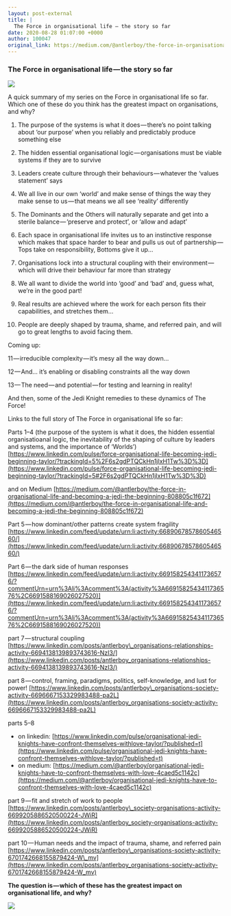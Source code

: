 ```yaml
---
layout: post-external
title: |
  The Force in organisational life — the story so far
date: 2020-08-28 01:07:00 +0000
author: 100047
original_link: https://medium.com/@antlerboy/the-force-in-organisational-life-the-story-so-far-10fd5caa2c90?source=rss-97852f5a56ae------2
---
```


### The Force in organisational life — the story so far

![](https://cdn-images-1.medium.com/max/1024/0*ZDzWb2V18zYpNe-d)

A quick summary of my series on the Force in organisational life so far. Which one of these do you think has the greatest impact on organisations, and why?

1) The purpose of the systems is what it does — there’s no point talking about ‘our purpose’ when you reliably and predictably produce something else

2) The hidden essential organisational logic — organisations must be viable systems if they are to survive

3) Leaders create culture through their behaviours — whatever the ‘values statement’ says

4) We all live in our own ‘world’ and make sense of things the way they make sense to us — that means we all see ‘reality’ differently

5) The Dominants and the Others will naturally separate and get into a sterile balance — ‘preserve and protect’, or ‘allow and adapt’

6) Each space in organisational life invites us to an instinctive response which makes that space harder to bear and pulls us out of partnership — Tops take on responsibility, Bottoms give it up…

7) Organisations lock into a structural coupling with their environment — which will drive their behaviour far more than strategy

8) We all want to divide the world into ‘good’ and ‘bad’ and, guess what, we’re in the good part!

9) Real results are achieved where the work for each person fits their capabilities, and stretches them…

10) People are deeply shaped by trauma, shame, and referred pain, and will go to great lengths to avoid facing them.

Coming up:

11 — irreducible complexity — it’s mesy all the way down…

12 — And… it’s enabling or disabling constraints all the way down

13 — The need — and potential — for testing and learning in reality!

And then, some of the Jedi Knight remedies to these dynamics of The Force!

Links to the full story of The Force in organisational life so far:

Parts 1–4 (the purpose of the system is what it does, the hidden essential organisatioanal logic, the inevitability of the shaping of culture by leaders and systems, and the importance of ‘Worlds’) [https://www.linkedin.com/pulse/force-organisational-life-becoming-jedi-beginning-taylor/?trackingId=5%2F6s2gdPTQCkHn1jIxH1Tw%3D%3D](https://www.linkedin.com/pulse/force-organisational-life-becoming-jedi-beginning-taylor/?trackingId=5#2F6s2gdPTQCkHn1jIxH1Tw%3D%3D)

and on Medium [https://medium.com/@antlerboy/the-force-in-organisational-life-and-becoming-a-jedi-the-beginning-808805c1f672](https://medium.com/@antlerboy/the-force-in-organisational-life-and-becoming-a-jedi-the-beginning-808805c1f672)

Part 5 — how dominant/other patterns create system fragility [https://www.linkedin.com/feed/update/urn:li:activity:6689067857860546560/](https://www.linkedin.com/feed/update/urn:li:activity:6689067857860546560/)

Part 6 — the dark side of human responses [https://www.linkedin.com/feed/update/urn:li:activity:6691582543411736576/?commentUrn=urn%3Ali%3Acomment%3A(activity%3A6691582543411736576%2C6691588169026027520)](https://www.linkedin.com/feed/update/urn:li:activity:6691582543411736576/?commentUrn=urn%3Ali%3Acomment%3A(activity%3A6691582543411736576%2C6691588169026027520))

part 7 — structural coupling [https://www.linkedin.com/posts/antlerboy\_organisations-relationships-activity-6694138139893743616-NzI3/](https://www.linkedin.com/posts/antlerboy_organisations-relationships-activity-6694138139893743616-NzI3/)

part 8 — control, framing, paradigms, politics, self-knowledge, and lust for power! [https://www.linkedin.com/posts/antlerboy\_organisations-society-activity-6696667153329983488-pa2L](https://www.linkedin.com/posts/antlerboy_organisations-society-activity-6696667153329983488-pa2L)

parts 5–8

- on linkedin: [https://www.linkedin.com/pulse/organisational-jedi-knights-have-confront-themselves-withlove-taylor/?published=t](https://www.linkedin.com/pulse/organisational-jedi-knights-have-confront-themselves-withlove-taylor/?published=t)
- on medium: [https://medium.com/@antlerboy/organisational-jedi-knights-have-to-confront-themselves-with-love-4caed5c1142c](https://medium.com/@antlerboy/organisational-jedi-knights-have-to-confront-themselves-with-love-4caed5c1142c)

part 9 — fit and stretch of work to people [https://www.linkedin.com/posts/antlerboy\_society-organisations-activity-6699205886520500224-JWiR](https://www.linkedin.com/posts/antlerboy_society-organisations-activity-6699205886520500224-JWiR)

part 10 — Human needs and the impact of trauma, shame, and referred pain  
[https://www.linkedin.com/posts/antlerboy\_organisations-society-activity-6701742668155879424-W\_mv](https://www.linkedin.com/posts/antlerboy_organisations-society-activity-6701742668155879424-W_mv)

**The question is — which of these has the greatest impact on organisational life, and why?**

 ![](https://medium.com/_/stat?event=post.clientViewed&referrerSource=full_rss&postId=10fd5caa2c90)
